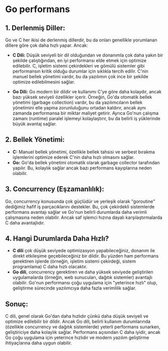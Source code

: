 # Go performans

## 1. **Derlenmiş Diller:**

Go ve C her ikisi de derlenmiş dillerdir, bu da onları genellikle yorumlanan dillere göre çok daha hızlı yapar. Ancak:

- **C Dili:** Düşük seviyeli bir dil olduğundan ve donanımla çok daha yakın bir şekilde çalıştığından, en iyi performansı elde etmek için optimize edilebilir. C, işletim sistemi çekirdekleri ve gömülü sistemler gibi performansın kritik olduğu durumlar için sıklıkla tercih edilir. C'nin manuel bellek yönetimi vardır, bu da yazılımın çok ince bir şekilde optimize edilebilmesini sağlar.
  
- **Go Dili:** Go modern bir dildir ve kullanımı C'ye göre daha kolaydır, ancak bazı yüksek seviyeli özellikler içerir. Örneğin, Go'da otomatik bellek yönetimi (garbage collection) vardır, bu da yazılımcıların bellek yönetimini elle yapma zorunluluğunu ortadan kaldırır, ancak aynı zamanda performansa bir miktar maliyet getirir. Ayrıca Go'nun çalışma zamanı (runtime) paralel işlemeyi kolaylaştırır, bu da belirli iş yüklerinde büyük avantaj sağlar.

## 2. **Bellek Yönetimi:**

- **C:** Manuel bellek yönetimi, özellikle bellek tahsisi ve serbest bırakma işlemlerini optimize ederek C'nin daha hızlı olmasını sağlar.
- **Go:** Go'da bellek yönetimi otomatik olarak garbage collector tarafından yapılır. Bu, kolaylık sağlar ancak bazı performans kayıplarına neden olabilir.

## 3. **Concurrency (Eşzamanlılık):**
Go, concurrency konusunda çok güçlüdür ve yerleşik olarak "goroutine" dediğimiz hafif iş parçacıklarını destekler. Bu, çok çekirdekli sistemlerde performans avantajı sağlar ve Go'nun belirli durumlarda daha verimli çalışmasına neden olabilir. Ancak saf işlemci hızına dayalı karşılaştırmalarda C daha avantajlıdır.

## 4. **Hangi Durumlarda Daha Hızlı?**
- **C dili** çok düşük seviyede optimizasyon yapabileceğiniz, donanım ile direkt etkileşime geçebileceğiniz bir dildir. Bu yüzden ham performans gerektiren işlerde (örneğin, işletim sistemi çekirdeği, sistem programlama) C daha hızlı olacaktır.
- **Go dili**, concurrency gerektiren ve daha yüksek seviyede geliştirilen uygulamalarda (örneğin, web sunucuları, dağıtık sistemler) avantajlı olabilir. Go'nun performansı çoğu uygulama için "yeterince hızlı" olup, geliştirme sürecinde yazılımcıya daha fazla verimlilik sağlar.

## Sonuç:
C dili, genel olarak Go'dan daha hızlıdır çünkü daha düşük seviyeli ve optimize edilebilir bir dildir. Ancak Go dili, belirli kullanım durumlarında (özellikle concurrency ve dağıtık sistemlerde) yeterli performans sunarken, geliştiriciye daha kolaylık sağlar. Performans açısından C daha iyidir, ancak Go çoğu uygulama için yeterince hızlıdır ve modern yazılım geliştirme ihtiyaçlarına daha uygun olabilir.
